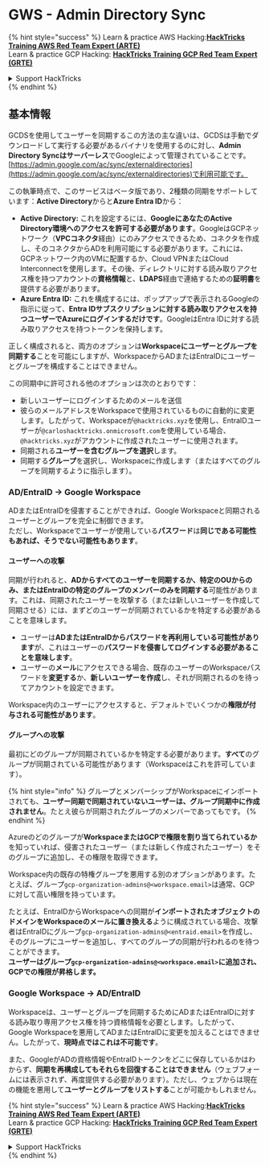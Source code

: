 # GWS - Admin Directory Sync

{% hint style="success" %}
Learn & practice AWS Hacking:<img src="../../../.gitbook/assets/image (1).png" alt="" data-size="line">[**HackTricks Training AWS Red Team Expert (ARTE)**](https://training.hacktricks.xyz/courses/arte)<img src="../../../.gitbook/assets/image (1).png" alt="" data-size="line">\
Learn & practice GCP Hacking: <img src="../../../.gitbook/assets/image (2).png" alt="" data-size="line">[**HackTricks Training GCP Red Team Expert (GRTE)**<img src="../../../.gitbook/assets/image (2).png" alt="" data-size="line">](https://training.hacktricks.xyz/courses/grte)

<details>

<summary>Support HackTricks</summary>

* Check the [**subscription plans**](https://github.com/sponsors/carlospolop)!
* **Join the** 💬 [**Discord group**](https://discord.gg/hRep4RUj7f) or the [**telegram group**](https://t.me/peass) or **follow** us on **Twitter** 🐦 [**@hacktricks\_live**](https://twitter.com/hacktricks\_live)**.**
* **Share hacking tricks by submitting PRs to the** [**HackTricks**](https://github.com/carlospolop/hacktricks) and [**HackTricks Cloud**](https://github.com/carlospolop/hacktricks-cloud) github repos.

</details>
{% endhint %}

## 基本情報

GCDSを使用してユーザーを同期するこの方法の主な違いは、GCDSは手動でダウンロードして実行する必要があるバイナリを使用するのに対し、**Admin Directory Syncはサーバーレス**でGoogleによって管理されていることです。[https://admin.google.com/ac/sync/externaldirectories](https://admin.google.com/ac/sync/externaldirectories)で利用可能です。

この執筆時点で、このサービスはベータ版であり、2種類の同期をサポートしています：**Active Directory**からと**Azure Entra ID**から：

* **Active Directory:** これを設定するには、**GoogleにあなたのActive Directory環境へのアクセスを許可する必要があります**。GoogleはGCPネットワーク（**VPCコネクタ**経由）にのみアクセスできるため、コネクタを作成し、そのコネクタからADを利用可能にする必要があります。これには、GCPネットワーク内のVMに配置するか、Cloud VPNまたはCloud Interconnectを使用します。その後、ディレクトリに対する読み取りアクセス権を持つアカウントの**資格情報**と、**LDAPS**経由で連絡するための**証明書**を提供する必要があります。
* **Azure Entra ID:** これを構成するには、ポップアップで表示されるGoogleの指示に従って、**Entra IDサブスクリプションに対する読み取りアクセスを持つユーザーでAzureにログインするだけです**。GoogleはEntra IDに対する読み取りアクセスを持つトークンを保持します。

正しく構成されると、両方のオプションは**Workspaceにユーザーとグループを同期する**ことを可能にしますが、WorkspaceからADまたはEntraIDにユーザーとグループを構成することはできません。

この同期中に許可される他のオプションは次のとおりです：

* 新しいユーザーにログインするためのメールを送信
* 彼らのメールアドレスをWorkspaceで使用されているものに自動的に変更します。したがって、Workspaceが`@hacktricks.xyz`を使用し、EntraIDユーザーが`@carloshacktricks.onmicrosoft.com`を使用している場合、`@hacktricks.xyz`がアカウントに作成されたユーザーに使用されます。
* 同期される**ユーザーを含むグループを選択**します。
* 同期する**グループ**を選択し、Workspaceに作成します（またはすべてのグループを同期するように指示します）。

### AD/EntraID -> Google Workspace

ADまたはEntraIDを侵害することができれば、Google Workspaceと同期されるユーザーとグループを完全に制御できます。\
ただし、Workspaceでユーザーが使用している**パスワード**は**同じである可能性もあれば、そうでない可能性もあります**。

#### ユーザーへの攻撃

同期が行われると、**ADからすべてのユーザーを同期するか、特定のOUからのみ、またはEntraIDの特定のグループのメンバーのみを同期する**可能性があります。これは、同期されたユーザーを攻撃する（または新しいユーザーを作成して同期させる）には、まずどのユーザーが同期されているかを特定する必要があることを意味します。

* ユーザーは**ADまたはEntraIDからパスワードを再利用している可能性があります**が、これはユーザーの**パスワードを侵害してログインする必要があることを意味します**。
* ユーザーの**メール**にアクセスできる場合、既存のユーザーのWorkspaceパスワードを**変更する**か、**新しいユーザーを作成**し、それが同期されるのを待ってアカウントを設定できます。

Workspace内のユーザーにアクセスすると、デフォルトでいくつかの**権限が付与される可能性があります**。

#### グループへの攻撃

最初にどのグループが同期されているかを特定する必要があります。**すべて**のグループが同期されている可能性があります（Workspaceはこれを許可しています）。

{% hint style="info" %}
グループとメンバーシップがWorkspaceにインポートされても、**ユーザー同期で同期されていないユーザーは、グループ同期中に作成されません**。たとえ彼らが同期されたグループのメンバーであってもです。
{% endhint %}

Azureのどのグループが**WorkspaceまたはGCPで権限を割り当てられているか**を知っていれば、侵害されたユーザー（または新しく作成されたユーザー）をそのグループに追加し、その権限を取得できます。

Workspace内の既存の特権グループを悪用する別のオプションがあります。たとえば、グループ`gcp-organization-admins@<workspace.email>`は通常、GCPに対して高い権限を持っています。

たとえば、EntraIDからWorkspaceへの同期が**インポートされたオブジェクトのドメインをWorkspaceのメールに置き換える**ように構成されている場合、攻撃者はEntraIDにグループ`gcp-organization-admins@<entraid.email>`を作成し、そのグループにユーザーを追加し、すべてのグループの同期が行われるのを待つことができます。\
**ユーザーはグループ`gcp-organization-admins@<workspace.email>`に追加され、GCPでの権限が昇格します。**

### Google Workspace -> AD/EntraID

Workspaceは、ユーザーとグループを同期するためにADまたはEntraIDに対する読み取り専用アクセス権を持つ資格情報を必要とします。したがって、Google Workspaceを悪用してADまたはEntraIDに変更を加えることはできません。したがって、**現時点ではこれは不可能です**。

また、GoogleがADの資格情報やEntraIDトークンをどこに保存しているかはわからず、**同期を再構成してもそれらを回復することはできません**（ウェブフォームには表示されず、再度提供する必要があります）。ただし、ウェブからは現在の機能を悪用して**ユーザーとグループをリストする**ことが可能かもしれません。

{% hint style="success" %}
Learn & practice AWS Hacking:<img src="../../../.gitbook/assets/image (1).png" alt="" data-size="line">[**HackTricks Training AWS Red Team Expert (ARTE)**](https://training.hacktricks.xyz/courses/arte)<img src="../../../.gitbook/assets/image (1).png" alt="" data-size="line">\
Learn & practice GCP Hacking: <img src="../../../.gitbook/assets/image (2).png" alt="" data-size="line">[**HackTricks Training GCP Red Team Expert (GRTE)**<img src="../../../.gitbook/assets/image (2).png" alt="" data-size="line">](https://training.hacktricks.xyz/courses/grte)

<details>

<summary>Support HackTricks</summary>

* Check the [**subscription plans**](https://github.com/sponsors/carlospolop)!
* **Join the** 💬 [**Discord group**](https://discord.gg/hRep4RUj7f) or the [**telegram group**](https://t.me/peass) or **follow** us on **Twitter** 🐦 [**@hacktricks\_live**](https://twitter.com/hacktricks\_live)**.**
* **Share hacking tricks by submitting PRs to the** [**HackTricks**](https://github.com/carlospolop/hacktricks) and [**HackTricks Cloud**](https://github.com/carlospolop/hacktricks-cloud) github repos.

</details>
{% endhint %}
